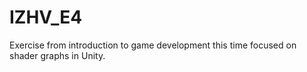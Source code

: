 # IZHV_E4
Exercise from introduction to game development this time focused on shader graphs in Unity.
